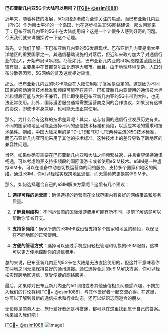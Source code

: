 **巴布亚新几内亚5G卡大陆可以用吗？[[TG💪+ @esim1088](https://t.me/s/esim1088)]**

近年来，随着科技的发展，5G网络逐渐成为全球关注的焦点。而巴布亚新几内亚（PNG）作为南太平洋的一个岛国，也在逐步推进其5G网络建设。那么问题来了：巴布亚新几内亚的5G卡在大陆能用吗？这是一个让很多人感到好奇的问题。今天我们就来详细探讨一下这个话题。

首先，让我们了解一下巴布亚新几内亚的5G发展现状。巴布亚新几内亚是南太平洋地区的重要国家之一，其通信基础设施相对落后，但近年来政府加大了对通信行业的投入，开始布局5G网络。尽管如此，巴布亚新几内亚的5G网络覆盖范围还比较有限，主要集中在首都莫尔兹比港等大城市。而且，由于地理环境复杂、人口分布分散等因素，5G网络的普及速度相对较慢。

那么，巴布亚新几内亚的5G卡能否在大陆使用呢？答案是否定的。这是因为不同国家的移动通信技术标准和频段可能存在差异。巴布亚新几内亚使用的通信技术标准和频段可能与大陆不兼容，因此即使将巴布亚新几内亚的5G卡带到大陆，也无法正常使用。此外，国际漫游服务通常需要运营商之间的合作协议，如果没有这样的协议，即使卡本身兼容，也可能无法正常使用。

那么，为什么会有这样的技术差异呢？其实，这与各国的通信行业发展历史有关。不同的国家和地区可能会选择不同的通信技术标准和频段，以适应本地的需求和技术条件。例如，中国大陆采用的是TD-LTE和FDD-LTE两种主流的5G技术标准，而巴布亚新几内亚可能采用了其他的技术标准。这种技术上的差异导致了跨地区的兼容性问题。

当然，如果你确实需要在巴布亚新几内亚和大陆之间频繁往返，并且希望保持通讯畅通，可以考虑购买支持多频段的国际漫游卡或者使用eSIM技术。eSIM是一种虚拟SIM卡，可以在设备中动态切换运营商的网络服务，支持多个国家和地区的网络。通过eSIM，你可以轻松实现跨地区通信，而无需频繁更换实体SIM卡。

那么，如何选择适合自己的eSIM解决方案呢？这里有几个建议：

1. **选择可靠的运营商**：确保选择的运营商在全球范围内有良好的网络覆盖和服务质量。
   
2. **了解费用结构**：不同运营商的国际漫游费用可能有所不同，提前了解清楚可以帮助你节省开支。

3. **支持多频段**：确保所选的eSIM卡或设备支持多个国家和地区的频段，以保证在不同地区的正常使用。

4. **方便的管理方式**：选择可以通过手机应用轻松管理和切换的eSIM服务，这样可以更方便地控制你的通信费用。

总的来说，巴布亚新几内亚的5G卡在大陆是无法直接使用的，但这并不意味着你在两地之间无法保持良好的通讯连接。通过选择合适的eSIM解决方案，你可以轻松实现跨地区通信，享受便捷的网络服务。

最后，如果你对巴布亚新几内亚的5G网络或者其他通信相关问题感兴趣，不妨加入我们的讨论群组[[TG💪+ @esim1088](https://t.me/s/esim1088)]，与其他爱好者一起交流心得。在这里，你可以了解到最新的通信技术和行业动态，还可以结识志同道合的朋友。

无论你是商务人士、旅行爱好者还是科技迷，都可以在这里找到属于自己的答案。快来加入我们吧！

[[TG💪+ @esim1088](https://t.me/s/esim1088) ![Image](https://i.postimg.cc/4NQfJmqS/Snipaste-2025-05-13-00-14-12.png)]